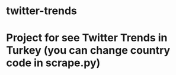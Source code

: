 # twitter-trends

# Project for see Twitter Trends in Turkey (you can change country code in scrape.py)


